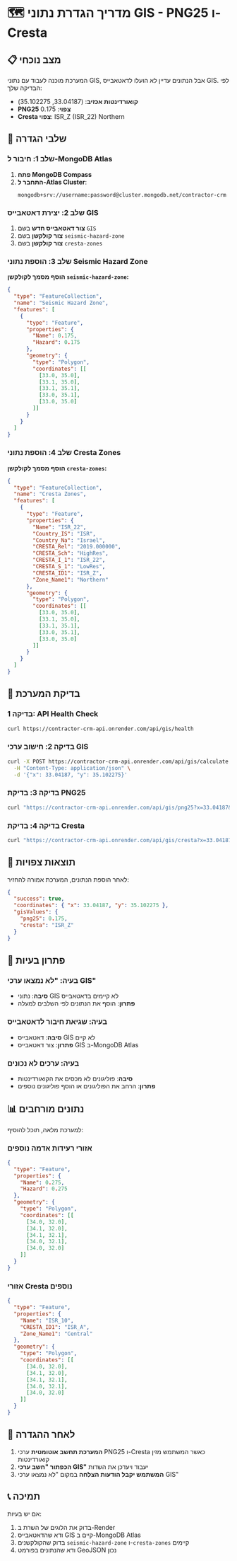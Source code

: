 # 🗺️ מדריך הגדרת נתוני GIS - PNG25 ו-Cresta

## 📋 **מצב נוכחי**

המערכת מוכנה לעבוד עם נתוני GIS, אבל הנתונים עדיין לא הועלו לדאטאבייס GIS. לפי הבדיקה שלך:

- **קואורדינטות אכזיב**: (33.04187, 35.102275)
- **PNG25 צפוי**: 0.175
- **Cresta צפוי**: ISR_Z (ISR_22) Northern

## 🚀 **שלבי הגדרה**

### **שלב 1: חיבור ל-MongoDB Atlas**

1. **פתח MongoDB Compass**
2. **התחבר ל-Atlas Cluster**:
   ```
   mongodb+srv://username:password@cluster.mongodb.net/contractor-crm
   ```

### **שלב 2: יצירת דאטאבייס GIS**

1. **צור דאטאבייס חדש** בשם `GIS`
2. **צור קולקשן** בשם `seismic-hazard-zone`
3. **צור קולקשן** בשם `cresta-zones`

### **שלב 3: הוספת נתוני Seismic Hazard Zone**

**הוסף מסמך לקולקשן `seismic-hazard-zone`:**

```json
{
  "type": "FeatureCollection",
  "name": "Seismic Hazard Zone",
  "features": [
    {
      "type": "Feature",
      "properties": {
        "Name": 0.175,
        "Hazard": 0.175
      },
      "geometry": {
        "type": "Polygon",
        "coordinates": [[
          [33.0, 35.0],
          [33.1, 35.0],
          [33.1, 35.1],
          [33.0, 35.1],
          [33.0, 35.0]
        ]]
      }
    }
  ]
}
```

### **שלב 4: הוספת נתוני Cresta Zones**

**הוסף מסמך לקולקשן `cresta-zones`:**

```json
{
  "type": "FeatureCollection",
  "name": "Cresta Zones",
  "features": [
    {
      "type": "Feature",
      "properties": {
        "Name": "ISR_22",
        "Country_IS": "ISR",
        "Country_Na": "Israel",
        "CRESTA_Rel": "2019.000000",
        "CRESTA_Sch": "HighRes",
        "CRESTA_I_1": "ISR_22",
        "CRESTA_S_1": "LowRes",
        "CRESTA_ID1": "ISR_Z",
        "Zone_Name1": "Northern"
      },
      "geometry": {
        "type": "Polygon",
        "coordinates": [[
          [33.0, 35.0],
          [33.1, 35.0],
          [33.1, 35.1],
          [33.0, 35.1],
          [33.0, 35.0]
        ]]
      }
    }
  ]
}
```

## 🧪 **בדיקת המערכת**

### **בדיקה 1: API Health Check**
```bash
curl https://contractor-crm-api.onrender.com/api/gis/health
```

### **בדיקה 2: חישוב ערכי GIS**
```bash
curl -X POST https://contractor-crm-api.onrender.com/api/gis/calculate \
  -H "Content-Type: application/json" \
  -d '{"x": 33.04187, "y": 35.102275}'
```

### **בדיקה 3: בדיקת PNG25**
```bash
curl "https://contractor-crm-api.onrender.com/api/gis/png25?x=33.04187&y=35.102275"
```

### **בדיקה 4: בדיקת Cresta**
```bash
curl "https://contractor-crm-api.onrender.com/api/gis/cresta?x=33.04187&y=35.102275"
```

## 🎯 **תוצאות צפויות**

לאחר הוספת הנתונים, המערכת אמורה להחזיר:

```json
{
  "success": true,
  "coordinates": { "x": 33.04187, "y": 35.102275 },
  "gisValues": {
    "png25": 0.175,
    "cresta": "ISR_Z"
  }
}
```

## 🔧 **פתרון בעיות**

### **בעיה: "לא נמצאו ערכי GIS"**
- **סיבה**: נתוני GIS לא קיימים בדאטאבייס
- **פתרון**: הוסף את הנתונים לפי השלבים למעלה

### **בעיה: שגיאת חיבור לדאטאבייס**
- **סיבה**: דאטאבייס GIS לא קיים
- **פתרון**: צור דאטאבייס GIS ב-MongoDB Atlas

### **בעיה: ערכים לא נכונים**
- **סיבה**: פוליגונים לא מכסים את הקואורדינטות
- **פתרון**: הרחב את הפוליגונים או הוסף פוליגונים נוספים

## 📊 **נתונים מורחבים**

למערכת מלאה, תוכל להוסיף:

### **אזורי רעידות אדמה נוספים**
```json
{
  "type": "Feature",
  "properties": {
    "Name": 0.275,
    "Hazard": 0.275
  },
  "geometry": {
    "type": "Polygon",
    "coordinates": [[
      [34.0, 32.0],
      [34.1, 32.0],
      [34.1, 32.1],
      [34.0, 32.1],
      [34.0, 32.0]
    ]]
  }
}
```

### **אזורי Cresta נוספים**
```json
{
  "type": "Feature",
  "properties": {
    "Name": "ISR_10",
    "CRESTA_ID1": "ISR_A",
    "Zone_Name1": "Central"
  },
  "geometry": {
    "type": "Polygon",
    "coordinates": [[
      [34.0, 32.0],
      [34.1, 32.0],
      [34.1, 32.1],
      [34.0, 32.1],
      [34.0, 32.0]
    ]]
  }
}
```

## 🎉 **לאחר ההגדרה**

1. **המערכת תחשב אוטומטית** ערכי PNG25 ו-Cresta כאשר המשתמש מזין קואורדינטות
2. **הכפתור "חשב ערכי GIS"** יעבוד ויעדכן את השדות
3. **המשתמש יקבל הודעות הצלחה** במקום "לא נמצאו ערכי GIS"

## 📞 **תמיכה**

אם יש בעיות:
1. בדוק את הלוגים של השרת ב-Render
2. ודא שהדאטאבייס GIS קיים ב-MongoDB Atlas
3. בדוק שהקולקשנים `seismic-hazard-zone` ו-`cresta-zones` קיימים
4. ודא שהנתונים בפורמט GeoJSON נכון
